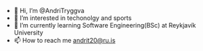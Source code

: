 - 👋 Hi, I’m @AndriTryggva
- 👀 I’m interested in techonolgy and sports
- 🌱 I’m currently learning Software Engineering(BSc) at Reykjavík University
- 📫 How to reach me andrit20@ru.is

<!---
AndriTryggva/AndriTryggva is a ✨ special ✨ repository because its `README.md` (this file) appears on your GitHub profile.
You can click the Preview link to take a look at your changes.
--->
